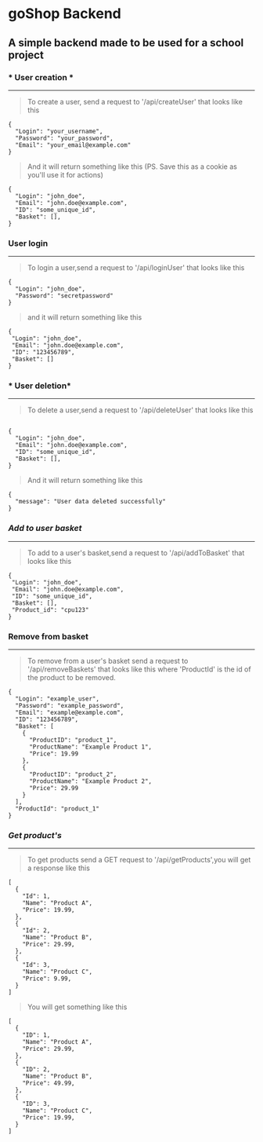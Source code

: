 # goShop Backend

## A simple backend made to be used for a school project

### * User creation * 

---
>To create a user, send a request to '/api/createUser' that looks like this
```
{
  "Login": "your_username",
  "Password": "your_password",
  "Email": "your_email@example.com"
}

```
>And it will return something like this (PS. Save this as a cookie as you'll use it for actions)
```
{
  "Login": "john_doe",
  "Email": "john.doe@example.com",
  "ID": "some_unique_id",
  "Basket": [],
}

```
### User login

---
>To login a user,send a request to '/api/loginUser' that looks like this
```
{
  "Login": "john_doe",
  "Password": "secretpassword"
}
```
>and it will return something like this
```
{
 "Login": "john_doe",
 "Email": "john.doe@example.com",
 "ID": "123456789",
 "Basket": []
}
```
### * User deletion*

---
> To delete a user,send a request to '/api/deleteUser' that looks like this
```

{
  "Login": "john_doe",
  "Email": "john.doe@example.com",
  "ID": "some_unique_id",
  "Basket": [],
}

```
>And it will return something like this
```
{
  "message": "User data deleted successfully"
}

```
### *Add to user basket*

---

> To add to  a user's basket,send a request to '/api/addToBasket' that looks like this
 ```
 {
  "Login": "john_doe",
  "Email": "john.doe@example.com",
  "ID": "some_unique_id",
  "Basket": [],
  "Product_id": "cpu123"
}
 ```
### Remove from basket

---

>To remove from a user's basket send a request to '/api/removeBaskets' that looks like this where 'ProductId' is the id of the product to be removed.
```
{
  "Login": "example_user",
  "Password": "example_password",
  "Email": "example@example.com",
  "ID": "123456789",
  "Basket": [
    {
      "ProductID": "product_1",
      "ProductName": "Example Product 1",
      "Price": 19.99
    },
    {
      "ProductID": "product_2",
      "ProductName": "Example Product 2",
      "Price": 29.99
    }
  ],
  "ProductId": "product_1"
}

```

### *Get product's*


---

> To get products send a GET request to '/api/getProducts',you will get a response like this
```
[
  {
    "Id": 1,
    "Name": "Product A",
    "Price": 19.99,
  },
  {
    "Id": 2,
    "Name": "Product B",
    "Price": 29.99,
  },
  {
    "Id": 3,
    "Name": "Product C",
    "Price": 9.99,
  }
]

```

> You will get something like this
```
[
  {
    "ID": 1,
    "Name": "Product A",
    "Price": 29.99,
  },
  {
    "ID": 2,
    "Name": "Product B",
    "Price": 49.99,
  },
  {
    "ID": 3,
    "Name": "Product C",
    "Price": 19.99,
  }
]

```
